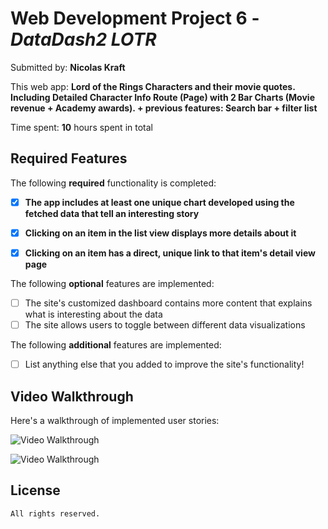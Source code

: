 # Web Development Project 6 - *DataDash2 LOTR*

Submitted by: **Nicolas Kraft**

This web app: **Lord of the Rings Characters and their movie quotes. Including Detailed Character Info Route (Page) with 2 Bar Charts (Movie revenue + Academy awards). + previous features: Search bar + filter list**

Time spent: **10** hours spent in total

## Required Features

The following **required** functionality is completed:

- [X] **The app includes at least one unique chart developed using the fetched data that tell an interesting story**
- [X] **Clicking on an item in the list view displays more details about it**
- [X] **Clicking on an item has a direct, unique link to that item's detail view page**


The following **optional** features are implemented:

- [ ] The site's customized dashboard contains more content that explains what is interesting about the data
- [ ] The site allows users to toggle between different data visualizations

The following **additional** features are implemented:

* [ ] List anything else that you added to improve the site's functionality!

## Video Walkthrough

Here's a walkthrough of implemented user stories:

![Video Walkthrough](./DataDash2/HW6.gif)

![Video Walkthrough](./HW5.gif)

## License

    All rights reserved.